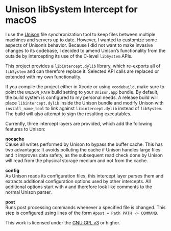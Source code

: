Unison libSystem Intercept for macOS
====================================

I use the [Unison](https://www.seas.upenn.edu/~bcpierce/unison/) file synchronization tool 
to keep files between multiple machines and servers up to date. However, I wanted to 
customize some aspects of Unison’s behavior. Because I did not want to make invasive changes 
to its codebase, I decided to amend Unison’s functionality from the outside by intercepting 
its use of the C-level `libSystem` APIs.

This project provides a `libintercept.dylib` library, which re-exports all of `libSystem` 
and can therefore replace it. Selected API calls are replaced or extended with my own 
functionality.

If you compile the project either in Xcode or using `xcodebuild`, make sure to point the 
`UNISON_PATH` build setting to your `Unison.app` bundle. By default, the build system is 
configured to my personal needs. A release build will place `libintercept.dylib` inside the 
Unison bundle and modify Unison with `install_name_tool` to link against 
`libintercept.dylib` instead of `libSystem`. The build will also attempt to sign the 
resulting executables.

Currently, three intercept layers are provided, which add the following features to Unison:

**nocache**  
Cause all writes performed by Unison to bypass the buffer cache. This has two advantages: It 
avoids polluting the cache if Unison handles large files and it improves data safety, as the 
subsequent read check done by Unison will read from the physical storage medium and not from 
the cache.

**config**  
As Unison reads its configuration files, this intercept layer parses them and extracts 
additional configuration options used by other intercepts. All additional options start with 
`#` and therefore look like comments to the normal Unison parser.

**post**  
Runs post processing commands whenever a specified file is changed. This step is configured 
using lines of the form `#post = Path PATH -> COMMAND`.

This work is licensed under the [GNU GPL v3](https://www.gnu.org/licenses/gpl-3.0.html) or 
higher.
